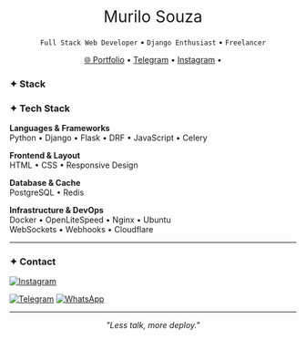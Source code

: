 <h1 align="center" style="font-weight: normal;">Murilo Souza</h1>
<p align="center"><code>Full Stack Web Developer</code> • <code>Django Enthusiast</code> • <code>Freelancer</code></p>

<p align="center">
  <a href="https://murilosav.github.io/portfolio" target="_blank">🌐 Portfolio</a> • 
  <a href="https://t.me/murilos4v">Telegram</a> • 
  <a href="https://www.instagram.com/murilos4v">Instagram</a> • 
  <!--<a href="https://x.com/murilos4v">Twitter</a> • 
  <a href="https://api.whatsapp.com/send/?phone=5542998685557">Whatsapp</a> -->
</p>


### ✦ Stack

<div align="left">

### ✦ Tech Stack

**Languages & Frameworks**  
Python • Django • Flask • DRF • JavaScript • Celery  

**Frontend & Layout**  
HTML • CSS • Responsive Design

**Database & Cache**  
PostgreSQL • Redis  

**Infrastructure & DevOps**  
Docker • OpenLiteSpeed • Nginx • Ubuntu <br>
WebSockets • Webhooks • Cloudflare

</div>

---

### ✦ Contact

[![Instagram](https://img.shields.io/badge/-murilos4v-05122A?style=flat&logo=instagram)](https://www.instagram.com/murilos4v/)
<!-- [![Twitter](https://img.shields.io/badge/-murilos4v-05122A?style=flat&logo=x)](https://x.com/murilos4v) -->
[![Telegram](https://img.shields.io/badge/-murilos4v-05122A?style=flat&logo=telegram)](https://t.me/murilos4v)
[![WhatsApp](https://img.shields.io/badge/-Murilo%20Souza-05122A?style=flat&logo=whatsapp)](https://api.whatsapp.com/send/?phone=5542998685557)

---

<p align="center"><em>"Less talk, more deploy."</em></p>


